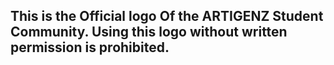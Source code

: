 ## This is the Official logo Of the ARTIGENZ Student Community. Using this logo without written permission is prohibited.

